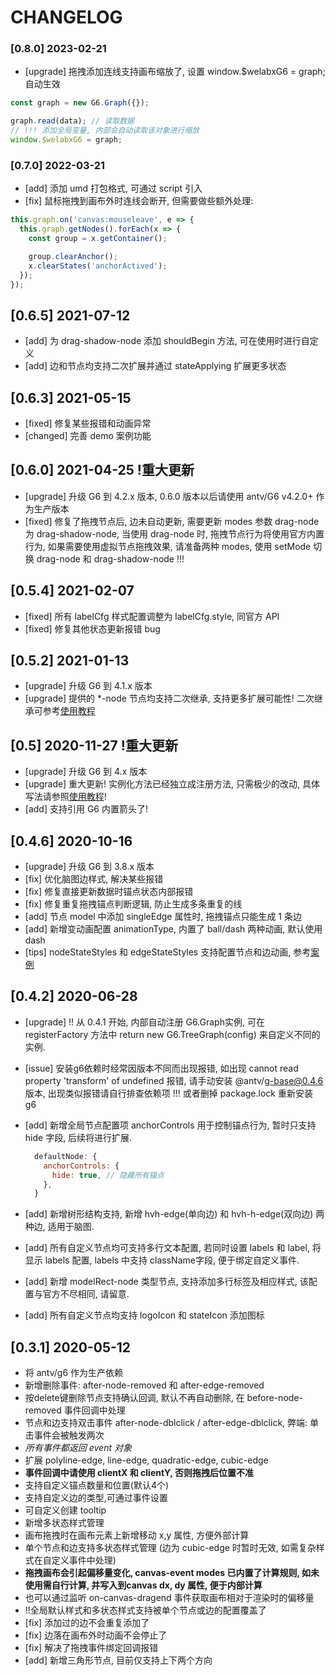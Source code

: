 # CHANGELOG

### [0.8.0] 2023-02-21

- [upgrade] 拖拽添加连线支持画布缩放了, 设置 window.$welabxG6 = graph; 自动生效

```js
const graph = new G6.Graph({});

graph.read(data); // 读取数据
// !!! 添加全局变量, 内部会自动读取该对象进行缩放
window.$welabxG6 = graph;
```

### [0.7.0] 2022-03-21

- [add] 添加 umd 打包格式, 可通过 script 引入
- [fix] 鼠标拖拽到画布外时连线会断开, 但需要做些额外处理:

```js
this.graph.on('canvas:mouseleave', e => {
  this.graph.getNodes().forEach(x => {
    const group = x.getContainer();

    group.clearAnchor();
    x.clearStates('anchorActived');
  });
});
```

## [0.6.5] 2021-07-12

- [add] 为 drag-shadow-node 添加 shouldBegin 方法, 可在使用时进行自定义
- [add] 边和节点均支持二次扩展并通过 stateApplying 扩展更多状态

## [0.6.3] 2021-05-15

- [fixed] 修复某些报错和动画异常
- [changed] 完善 demo 案例功能

## [0.6.0] 2021-04-25 !重大更新

- [upgrade] 升级 G6 到 4.2.x 版本, 0.6.0 版本以后请使用 antv/G6 v4.2.0+ 作为生产版本
- [fixed] 修复了拖拽节点后, 边未自动更新, 需要更新 modes 参数 drag-node 为 drag-shadow-node, 当使用 drag-node 时, 拖拽节点行为将使用官方内置行为, 如果需要使用虚拟节点拖拽效果, 请准备两种 modes, 使用 setMode 切换 drag-node 和 drag-shadow-node !!!

## [0.5.4] 2021-02-07

- [fixed] 所有 labelCfg 样式配置调整为 labelCfg.style, 同官方 API
- [fixed] 修复其他状态更新报错 bug

## [0.5.2] 2021-01-13

- [upgrade] 升级 G6 到 4.1.x 版本
- [upgrade] 提供的 *-node 节点均支持二次继承, 支持更多扩展可能性! 二次继承可参考[使用教程](https://github.com/keman5/welabx-g6/blob/master/GUIDE.md#二次继承)

## [0.5] 2020-11-27 !重大更新

- [upgrade] 升级 G6 到 4.x 版本
- [upgrade] 重大更新! 实例化方法已经独立成注册方法, 只需极少的改动, 具体写法请参照[使用教程](https://github.com/keman5/welabx-g6/blob/master/GUIDE.md)!
- [add] 支持引用 G6 内置箭头了!

## [0.4.6] 2020-10-16

- [upgrade] 升级 G6 到 3.8.x 版本
- [fix] 优化脑图边样式, 解决某些报错
- [fix] 修复直接更新数据时锚点状态内部报错
- [fix] 修复重复拖拽锚点判断逻辑, 防止生成多条重复的线
- [add] 节点 model 中添加 singleEdge 属性时, 拖拽锚点只能生成 1 条边
- [add] 新增变动画配置 animationType, 内置了 ball/dash 两种动画, 默认使用 dash
- [tips] nodeStateStyles 和 edgeStateStyles 支持配置节点和边动画, 参考[案例](https://github.com/keman5/welabx-g6/blob/master/GUIDE.md)

## [0.4.2] 2020-06-28

- [upgrade] !! 从 0.4.1 开始, 内部自动注册 G6.Graph实例, 可在 registerFactory 方法中 return new G6.TreeGraph(config) 来自定义不同的实例.
- [issue] 安装g6依赖时经常因版本不同而出现报错, 如出现 cannot read property 'transform' of undefined 报错, 请手动安装 @antv/g-base@0.4.6 版本, 出现类似报错请自行排查依赖项 !!! 或者删掉 package.lock 重新安装 g6
- [add] 新增全局节点配置项 anchorControls 用于控制锚点行为, 暂时只支持 hide 字段, 后续将进行扩展.

  ```js
    defaultNode: {
      anchorControls: {
        hide: true, // 隐藏所有锚点
      },
    }
  ```

- [add] 新增树形结构支持, 新增 hvh-edge(单向边) 和 hvh-h-edge(双向边) 两种边, 适用于脑图.
- [add] 所有自定义节点均可支持多行文本配置, 若同时设置 labels 和 label, 将显示 labels 配置, labels 中支持 className字段, 便于绑定自定义事件.
- [add] 新增 modelRect-node 类型节点, 支持添加多行标签及相应样式, 该配置与官方不尽相同, 请留意.
- [add] 所有自定义节点均支持 logoIcon 和 stateIcon 添加图标

## [0.3.1] 2020-05-12

- 将 antv/g6 作为生产依赖
- 新增删除事件: after-node-removed 和 after-edge-removed
- 按delete键删除节点支持确认回调, 默认不再自动删除, 在 before-node-removed 事件回调中处理
- 节点和边支持双击事件 after-node-dblclick / after-edge-dblclick, 弊端: 单击事件会被触发两次
- *所有事件都返回 event 对象*
- 扩展 polyline-edge, line-edge, quadratic-edge, cubic-edge
- **事件回调中请使用 clientX 和 clientY, 否则拖拽后位置不准**
- 支持自定义锚点数量和位置(默认4个)
- 支持自定义边的类型,可通过事件设置
- 可自定义创建 tooltip
- 新增多状态样式管理
- 画布拖拽时在画布元素上新增移动 x,y 属性, 方便外部计算
- 单个节点和边支持多状态样式管理 (边为 cubic-edge 时暂时无效, 如需复杂样式在自定义事件中处理)
- **拖拽画布会引起偏移量变化, canvas-event modes 已内置了计算规则, 如未使用需自行计算, 并写入到canvas dx, dy 属性, 便于内部计算**
- 也可以通过监听 on-canvas-dragend 事件获取画布相对于渲染时的偏移量
- !!全局默认样式和多状态样式支持被单个节点或边的配置覆盖了
- [fix] 添加过的边不会重复添加了
- [fix] 边落在画布外时动画不会停止了
- [fix] 解决了拖拽事件绑定回调报错
- [add] 新增三角形节点, 目前仅支持上下两个方向

